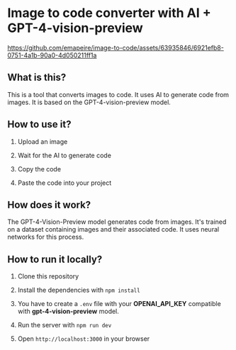 # Image to code converter with AI + GPT-4-vision-preview

https://github.com/emapeire/image-to-code/assets/63935846/6921efb8-0751-4a1b-90a0-4d050211ff1a

## What is this?

This is a tool that converts images to code. It uses AI to generate code from images. It is based on the GPT-4-vision-preview model.

## How to use it?

1. Upload an image

2. Wait for the AI to generate code

3. Copy the code

4. Paste the code into your project

## How does it work?

The GPT-4-Vision-Preview model generates code from images. It's trained on a dataset containing images and their associated code. It uses neural networks for this process.

## How to run it locally?

1. Clone this repository

2. Install the dependencies with `npm install`

3. You have to create a `.env` file with your **OPENAI_API_KEY** compatible with **gpt-4-vision-preview** model.

4. Run the server with `npm run dev`

5. Open `http://localhost:3000` in your browser
